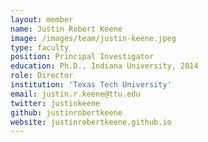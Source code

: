 ```yaml
---
layout: member
name: Justin Robert Keene
image: /images/team/justin-keene.jpeg
type: faculty
position: Principal Investigator
education: Ph.D., Indiana University, 2014
role: Director
institution: 'Texas Tech University'
email: justin.r.keene@ttu.edu
twitter: justinkeene
github: justinrobertkeene
website: justinrobertkeene.github.io
---
```


